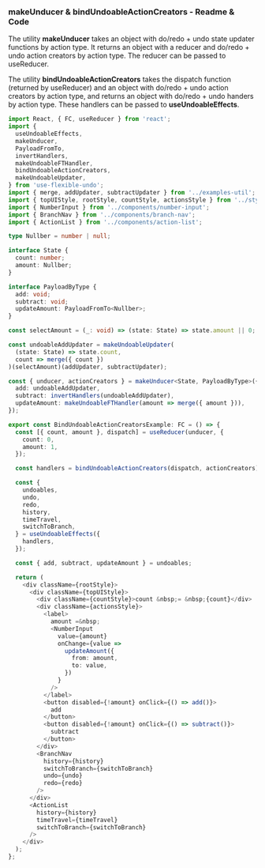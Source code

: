 ### makeUnducer & bindUndoableActionCreators - Readme & Code

The utility **makeUnducer** takes an object with do/redo + undo state updater functions by action type. It returns an object with a reducer and do/redo + undo action creators by action type. The reducer can be passed to useReducer.

The utility **bindUndoableActionCreators** takes the dispatch function (returned by useReducer) and an object with do/redo + undo action creators by action type, and returns an object with do/redo + undo handers by action type. These handlers can be passed to **useUndoableEffects**.

```typescript
import React, { FC, useReducer } from 'react';
import {
  useUndoableEffects,
  makeUnducer,
  PayloadFromTo,
  invertHandlers,
  makeUndoableFTHandler,
  bindUndoableActionCreators,
  makeUndoableUpdater,
} from 'use-flexible-undo';
import { merge, addUpdater, subtractUpdater } from '../examples-util';
import { topUIStyle, rootStyle, countStyle, actionsStyle } from '../styles';
import { NumberInput } from '../components/number-input';
import { BranchNav } from '../components/branch-nav';
import { ActionList } from '../components/action-list';

type Nullber = number | null;

interface State {
  count: number;
  amount: Nullber;
}

interface PayloadByType {
  add: void;
  subtract: void;
  updateAmount: PayloadFromTo<Nullber>;
}

const selectAmount = (_: void) => (state: State) => state.amount || 0;

const undoableAddUpdater = makeUndoableUpdater(
  (state: State) => state.count,
  count => merge({ count })
)(selectAmount)(addUpdater, subtractUpdater);

const { unducer, actionCreators } = makeUnducer<State, PayloadByType>({
  add: undoableAddUpdater,
  subtract: invertHandlers(undoableAddUpdater),
  updateAmount: makeUndoableFTHandler(amount => merge({ amount })),
});

export const BindUndoableActionCreatorsExample: FC = () => {
  const [{ count, amount }, dispatch] = useReducer(unducer, {
    count: 0,
    amount: 1,
  });

  const handlers = bindUndoableActionCreators(dispatch, actionCreators);

  const {
    undoables,
    undo,
    redo,
    history,
    timeTravel,
    switchToBranch,
  } = useUndoableEffects({
    handlers,
  });

  const { add, subtract, updateAmount } = undoables;

  return (
    <div className={rootStyle}>
      <div className={topUIStyle}>
        <div className={countStyle}>count &nbsp;= &nbsp;{count}</div>
        <div className={actionsStyle}>
          <label>
            amount =&nbsp;
            <NumberInput
              value={amount}
              onChange={value =>
                updateAmount({
                  from: amount,
                  to: value,
                })
              }
            />
          </label>
          <button disabled={!amount} onClick={() => add()}>
            add
          </button>
          <button disabled={!amount} onClick={() => subtract()}>
            subtract
          </button>
        </div>
        <BranchNav
          history={history}
          switchToBranch={switchToBranch}
          undo={undo}
          redo={redo}
        />
      </div>
      <ActionList
        history={history}
        timeTravel={timeTravel}
        switchToBranch={switchToBranch}
      />
    </div>
  );
};
```
